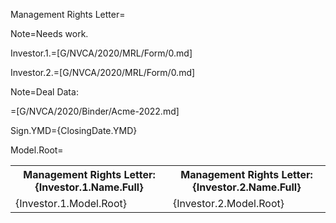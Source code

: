 Management Rights Letter= 

Note=Needs work.

Investor.1.=[G/NVCA/2020/MRL/Form/0.md]

Investor.2.=[G/NVCA/2020/MRL/Form/0.md]

Note=Deal Data:

=[G/NVCA/2020/Binder/Acme-2022.md]

Sign.YMD={ClosingDate.YMD}

Model.Root=<table><tr><th>Management Rights Letter: {Investor.1.Name.Full}</th><th>Management Rights Letter: {Investor.2.Name.Full}</th></tr><tr></tr><tr><td>{Investor.1.Model.Root}</td><td>{Investor.2.Model.Root}</td></tr></table>
